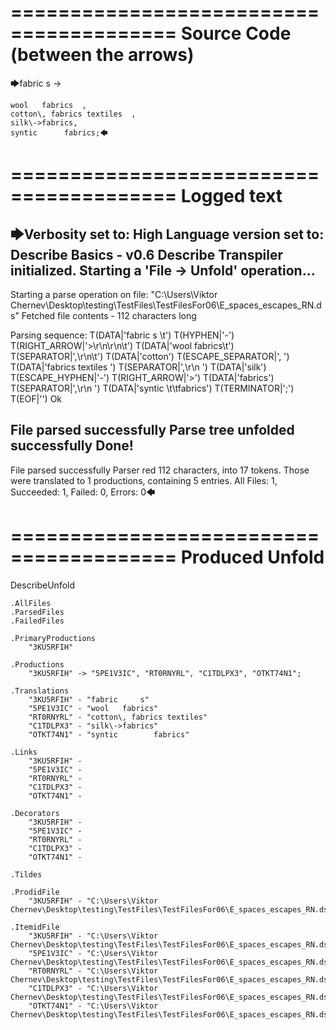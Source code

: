 ========================================
Source Code (between the arrows)
========================================

🡆fabric     s 	->

	wool   fabrics	,
	cotton\, fabrics textiles  ,
    silk\->fabrics,
    syntic 		fabrics;🡄

========================================
Logged text
========================================

🡆Verbosity set to: High
Language version set to: Describe Basics - v0.6
Describe Transpiler initialized.
Starting a 'File -> Unfold' operation...
------------------------
Starting a parse operation on file: "C:\Users\Viktor Chernev\Desktop\testing\TestFiles\TestFilesFor06\E_spaces_escapes_RN.ds"
Fetched file contents - 112 characters long

Parsing sequence: T(DATA|'fabric     s \t') T(HYPHEN|'-') T(RIGHT_ARROW|'>\r\n\r\n\t') T(DATA|'wool   fabrics\t') T(SEPARATOR|',\r\n\t') T(DATA|'cotton') T(ESCAPE_SEPARATOR|'\, ') T(DATA|'fabrics textiles  ') T(SEPARATOR|',\r\n    ') T(DATA|'silk') T(ESCAPE_HYPHEN|'\-') T(RIGHT_ARROW|'>') T(DATA|'fabrics') T(SEPARATOR|',\r\n    ') T(DATA|'syntic \t\tfabrics') T(TERMINATOR|';') T(EOF|'<EOF>') Ok

File parsed successfully
Parse tree unfolded successfully
Done!
------------------------
File parsed successfully
Parser red 112 characters, into 17 tokens.
Those were translated to 1 productions, containing 5 entries.
All Files: 1, Succeeded: 1, Failed: 0, Errors: 0🡄

========================================
Produced Unfold
========================================

DescribeUnfold

    .AllFiles
    .ParsedFiles
    .FailedFiles

    .PrimaryProductions
        "3KU5RFIH" 

    .Productions
        "3KU5RFIH" -> "5PE1V3IC", "RT0RNYRL", "C1TDLPX3", "OTKT74N1";

    .Translations
        "3KU5RFIH" - "fabric     s"
        "5PE1V3IC" - "wool   fabrics"
        "RT0RNYRL" - "cotton\, fabrics textiles"
        "C1TDLPX3" - "silk\->fabrics"
        "OTKT74N1" - "syntic 		fabrics"

    .Links
        "3KU5RFIH" - 
        "5PE1V3IC" - 
        "RT0RNYRL" - 
        "C1TDLPX3" - 
        "OTKT74N1" - 

    .Decorators
        "3KU5RFIH" - 
        "5PE1V3IC" - 
        "RT0RNYRL" - 
        "C1TDLPX3" - 
        "OTKT74N1" - 

    .Tildes

    .ProdidFile
        "3KU5RFIH" - "C:\Users\Viktor Chernev\Desktop\testing\TestFiles\TestFilesFor06\E_spaces_escapes_RN.ds"

    .ItemidFile
        "3KU5RFIH" - "C:\Users\Viktor Chernev\Desktop\testing\TestFiles\TestFilesFor06\E_spaces_escapes_RN.ds"
        "5PE1V3IC" - "C:\Users\Viktor Chernev\Desktop\testing\TestFiles\TestFilesFor06\E_spaces_escapes_RN.ds"
        "RT0RNYRL" - "C:\Users\Viktor Chernev\Desktop\testing\TestFiles\TestFilesFor06\E_spaces_escapes_RN.ds"
        "C1TDLPX3" - "C:\Users\Viktor Chernev\Desktop\testing\TestFiles\TestFilesFor06\E_spaces_escapes_RN.ds"
        "OTKT74N1" - "C:\Users\Viktor Chernev\Desktop\testing\TestFiles\TestFilesFor06\E_spaces_escapes_RN.ds"

